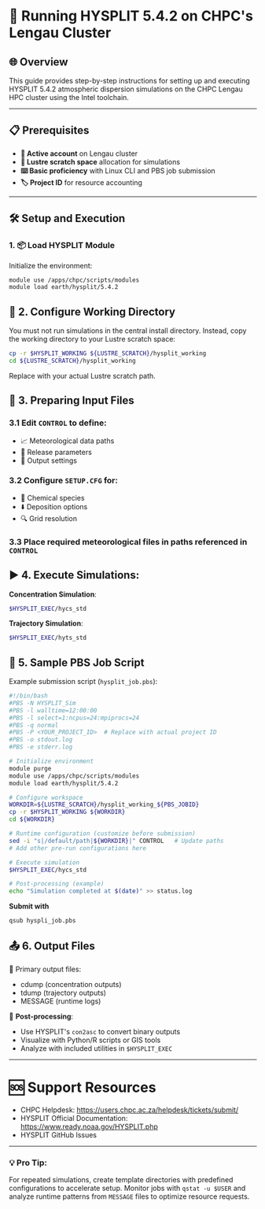 # 🚀 Running HYSPLIT 5.4.2 on CHPC's Lengau Cluster
## 🌐 Overview
This guide provides step-by-step instructions for setting up and executing HYSPLIT 5.4.2 atmospheric dispersion simulations on the CHPC Lengau HPC cluster using the Intel toolchain.

---

## 📋 Prerequisites
- **🔑 Active account** on Lengau cluster
- **💾 Lustre scratch space** allocation for simulations
- **⌨️ Basic proficiency** with Linux CLI and PBS job submission
- **🏷️ Project ID** for resource accounting

---

## 🛠️ Setup and Execution

### 1. 📦 Load HYSPLIT Module
Initialize the environment:
```bash
module use /apps/chpc/scripts/modules
module load earth/hysplit/5.4.2
```

## 📁 2. Configure Working Directory
You must not run simulations in the central install directory. Instead, copy the working directory to your Lustre scratch space:
```bash
cp -r $HYSPLIT_WORKING ${LUSTRE_SCRATCH}/hysplit_working
cd ${LUSTRE_SCRATCH}/hysplit_working
```
Replace with your actual Lustre scratch path.

## 📝 3. Preparing Input Files

### 3.1 Edit ```CONTROL``` to define:
- 📈 Meteorological data paths
- 💨 Release parameters
- 💾 Output settings

### 3.2 Configure ```SETUP.CFG``` for:
- 🧪 Chemical species
- ⬇️ Deposition options
- 🔍 Grid resolution

### 3.3 Place required meteorological files in paths referenced in ```CONTROL```

## ▶️ 4. Execute Simulations:
**Concentration Simulation**:
```bash
$HYSPLIT_EXEC/hycs_std
```
**Trajectory Simulation**:
```bash
$HYSPLIT_EXEC/hyts_std
```

## 💼 5. Sample PBS Job Script
Example submission script (```hysplit_job.pbs```): 
```bash
#!/bin/bash
#PBS -N HYSPLIT_Sim
#PBS -l walltime=12:00:00
#PBS -l select=1:ncpus=24:mpiprocs=24
#PBS -q normal
#PBS -P <YOUR_PROJECT_ID>  # Replace with actual project ID
#PBS -o stdout.log
#PBS -e stderr.log

# Initialize environment
module purge
module use /apps/chpc/scripts/modules
module load earth/hysplit/5.4.2

# Configure workspace
WORKDIR=${LUSTRE_SCRATCH}/hysplit_working_${PBS_JOBID}
cp -r $HYSPLIT_WORKING ${WORKDIR}
cd ${WORKDIR}

# Runtime configuration (customize before submission)
sed -i "s|/default/path|${WORKDIR}|" CONTROL   # Update paths
# Add other pre-run configurations here

# Execute simulation
$HYSPLIT_EXEC/hycs_std

# Post-processing (example)
echo "Simulation completed at $(date)" >> status.log
```

**Submit with**
```bash
qsub hyspli_job.pbs
```

## 📤 6. Output Files
📄 Primary output files:
- cdump (concentration outputs)
- tdump (trajectory outputs)
- MESSAGE (runtime logs)

🔬 **Post-processing**:
- Use HYSPLIT's ```con2asc``` to convert binary outputs
- Visualize with Python/R scripts or GIS tools
- Analyze with included utilities in ```$HYSPLIT_EXEC```
---

# 🆘 Support Resources
- CHPC Helpdesk: https://users.chpc.ac.za/helpdesk/tickets/submit/
- HYSPLIT Official Documentation: https://www.ready.noaa.gov/HYSPLIT.php
- HYSPLIT GitHub Issues

---

### 💡 Pro Tip: 
For repeated simulations, create template directories with predefined configurations to accelerate setup. Monitor jobs with ```qstat -u $USER``` and analyze runtime patterns from ```MESSAGE``` files to optimize resource requests.
